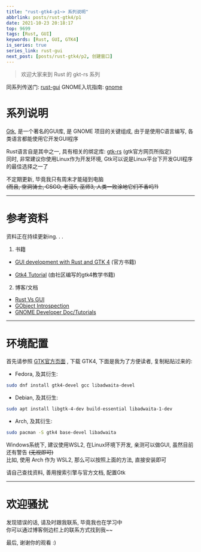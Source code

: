 ```yaml
---
title: "rust-gtk4-p1~> 系列说明"
abbrlink: posts/rust-gtk4/p1
date: 2021-10-23 20:18:17
top: 9699
tags: [Rust, GUI]
keywords: [Rust, GUI, GTK4]
is_series: true
series_link: rust-gui
next_post: [posts/rust-gtk4/p2, 创建窗口]
---
```

> 欢迎大家来到 Rust 的 gkt-rs 系列
<!-- more -->

同系列传送门: [rust-gui](/categories/rust-gui)
GNOME入坑指南: [gnome](/posts/desktop-beautify/gnome)

# 系列说明
[Gtk](https://www.gtk.org/), 是一个著名的GUI库, 是 GNOME 项目的关键组成, 由于是使用C语言编写, 各类语言都能使用它开发GUI程序  

Rust语言自是其中之一, 具有相关的绑定库: [gtk-rs](https://gtk-rs.org/) (gtk官方网页所指定)  
同时, 非常建议你使用Linux作为开发环境, Gtk可以说是Linux平台下开发GUI程序的最佳选择之一了  

不定期更新, 毕竟我只有周末才能碰到电脑  
~~(而且, 空洞骑士, CSGO, 老滚5, 巫师3, 人类一败涂地它们不香吗?)~~

- - -
# 参考资料
资料正在持续更新ing. . .
1. 书籍
- [GUI development with Rust and GTK 4](https://gtk-rs.org/gtk4-rs/stable/latest/book/) (官方书籍)

- [Gtk4 Tutorial](https://toshiocp.github.io/Gtk4-tutorial/) (由社区编写的gtk4教学书籍)

2. 博客/文档
- [Rust Vs GUI](https://turbomack.github.io/posts/2019-07-28-rust-vs-gui.html)
- [GObject Introspection](https://gi.readthedocs.io/en/latest/#gobject-introspection)
- [GNOME Developer Doc/Tutorials](https://developer.gnome.org/documentation/tutorials.html)
- - -
# 环境配置
首先请参照 [GTK官方页面](https://www.gtk.org/docs/installations/) , 下载 GTK4, 下面是我为了方便读者, 复制粘贴过来的:  

- Fedora, 及其衍生:  

```bash
sudo dnf install gtk4-devel gcc libadwaita-devel
```

- Debian, 及其衍生:

```bash
sudo apt install libgtk-4-dev build-essential libadwaita-1-dev
```

- Arch, 及其衍生:

```bash
sudo pacman -S gtk4 base-devel libadwaita
```

Windows系统下, 建议使用WSL2, 在Linux环境下开发, 亲测可以做GUI, 虽然目前还有警告 ~~(无视即可)~~  
比如, 使用 Arch 作为 WSL2, 那么可以按照上面的方法, 直接安装即可  

请自己查找资料, 善用搜索引擎与官方文档, 配置Gtk  

- - -
# 欢迎骚扰
发现错误的话, 请及时跟我联系, 毕竟我也在学习中  
你可以通过博客侧边栏上的联系方式找到我~~  

最后, 谢谢你的观看 :)